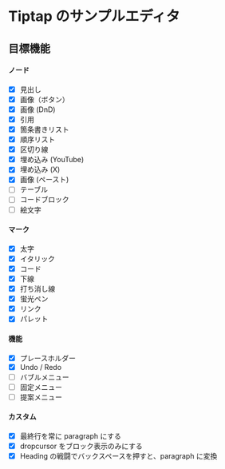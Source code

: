 # Tiptap のサンプルエディタ

## 目標機能

#### ノード

- [x] 見出し
- [x] 画像（ボタン）
- [x] 画像 (DnD)
- [x] 引用
- [x] 箇条書きリスト
- [x] 順序リスト
- [x] 区切り線
- [x] 埋め込み (YouTube)
- [x] 埋め込み (X)
- [x] 画像 (ペースト)
- [ ] テーブル
- [ ] コードブロック
- [ ] 絵文字

#### マーク

- [x] 太字
- [x] イタリック
- [x] コード
- [x] 下線
- [x] 打ち消し線
- [x] 蛍光ペン
- [x] リンク
- [x] パレット

#### 機能

- [x] プレースホルダー
- [x] Undo / Redo
- [ ] バブルメニュー
- [ ] 固定メニュー
- [ ] 提案メニュー

#### カスタム

- [x] 最終行を常に paragraph にする
- [x] dropcursor をブロック表示のみにする
- [x] Heading の戦闘でバックスペースを押すと、paragraph に変換
